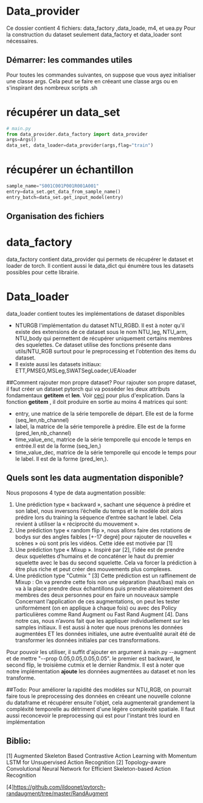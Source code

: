# Data_provider 

Ce dossier contient 4 fichiers: data_factory ,data_loade, m4, et uea.py 
Pour la  construction du dataset seulement  data_factory et data_loader sont nécessaires.

## Démarrer: les commandes utiles 
Pour toutes les commandes suivantes, on suppose que vous ayez initialiser une classe args. 
Cela peut se faire en créeant une classe args ou en s'inspirant des nombreux scripts .sh 
# récupérer un data_set 

```python
# main.py
from data_provider.data_factory import data_provider
args=Args()
data_set, data_loader=data_provider(args,flag="train") 
```
# récupérer un échantillon
```python
sample_name="S001C001P001R001A001"
entry=data_set.get_data_from_sample_name()
entry_batch=data_set.get_input_model(entry)
``` 

##  Organisation des fichiers 

# data_factory 
data_factory contient data_provider  qui permets de récupérer le dataset et loader de torch. 
Il contient aussi le data_dict qui énumère tous les datasets possibles pour cette librairie. 
# Data_loader 
data_loader contient toutes les implémentations de dataset disponibles
- NTURGB l'implémentation du dataset NTU_RGBD. Il est à noter qu'il existe des extensions de ce dataset sous le nom NTU_leg, NTU_arm, NTU_body qui permettent de récupérer uniquement certains membres des squelettes. Ce dataset utilise des fonctions présente dans utils/NTU_RGB  surtout pour le preprocessing et l'obtention des items du dataset.
- Il existe aussi les datasets initiaux: ETT,PMSEG,MSLeg,SWATSegLoader,UEAloader


##Comment rajouter mon propre dataset?
Pour rajouter son propre dataset, il faut créer un dataset pytorch  qui va posséder les deux attributs fondamentaux __getitem__ et __len__. Voir [ceci](https://pytorch.org/tutorials/beginner/basics/data_tutorial.html) pour plus d'explication.
Dans la fonction __getitem__ , il doit produire en sortie au moins 4 matrices qui sont:
- entry, une matrice de la série temporelle de départ. Elle est de la forme (seq_len,nb_channel)
- label, la matrice de la série temporelle  à prédire. Elle est de la forme (pred_len,nb_channel)
- time_value_enc, matrice de la série temporelle qui encode le temps en entrée.Il est de la forme (seq_len,)
- time_value_dec, matrice de la série temporelle qui encode le temps pour le label. Il est de la forme (pred_len,).


## Quels sont les data augmentation disponible?
Nous proposons 4 type de data augmentation possible: 
1. Une prédiction type « backward », sachant une séquence à prédire et son label, nous inversons l’échelle du temps et le modèle doit alors prédire lors du training la séquence d’entrée sachant le label. Cela revient à utiliser la « réciprocité du mouvement ».
2.  Une prédiction type « random flip », nous allons faire des rotations de bodys sur des angles faibles [+-17 degré] pour rajouter de nouvelles « scènes » où sont pris les vidéos. Cette idée est motivée par [1]
3. Une prédiction type « Mixup ». Inspiré par [2], l’idée est de prendre deux squelettes d’humains et de concaténer le haut du premier squelette avec le bas du second squelette. Cela va forcer la prédiction à être plus riche et peut créer des mouvements plus complexes.
4. Une prédiction type "Cutmix " [3] Cette prédiction est un raffinement de Mixup : On va prendre cette fois non une séparation (haut/bas) mais on va à la place prendre deux échantillons puis prendre aléatoirement des membres des deux personnes pour en faire un nouveaux sample
Concernant l’application de ces augmentations, on peut les tester uniformément (on en applique à chaque fois) ou avec des Policy particulières comme Rand Augment ou Fast Rand Augment [4]. Dans notre cas, nous n’avons fait que les appliquer individuellement sur les samples initiaux. Il est aussi à noter que nous prenons les données augmentées ET les données initiales, une autre éventualité aurait été de transformer les données initiales par ces transformations. 

Pour pouvoir les utiliser, il suffit d'ajouter en argument à main.py --augment et de mettre "--prop 0.05,0.05,0.05,0.05". le premier est backward, le second flip, le troisième cutmix et le dernier Randmix. Il est à noter que notre implémentation <b> ajoute</b> les données augmentées au dataset et non les transforme.


##Todo: 
Pour améliorer la rapidité des modèles sur NTU_RGB, on pourrait faire tous le preprocessing des données en créeant une nouvelle colonne du dataframe et récupérer ensuite l'objet, cela augmenterait grandement la compléxité temporelle au détriment d'une légère complexité spatiale.
Il faut aussi reconcevoir le preprocessing qui est pour l'instant très lourd en implémentation


## Biblio:
[1] Augmented Skeleton Based Contrastive Action Learning with Momentum LSTM for Unsupervised Action Recognition
[2] Topology-aware Convolutional Neural Network for Efficient Skeleton-based Action Recognition

[4]https://github.com/ildoonet/pytorch-randaugment/tree/master/RandAugment
